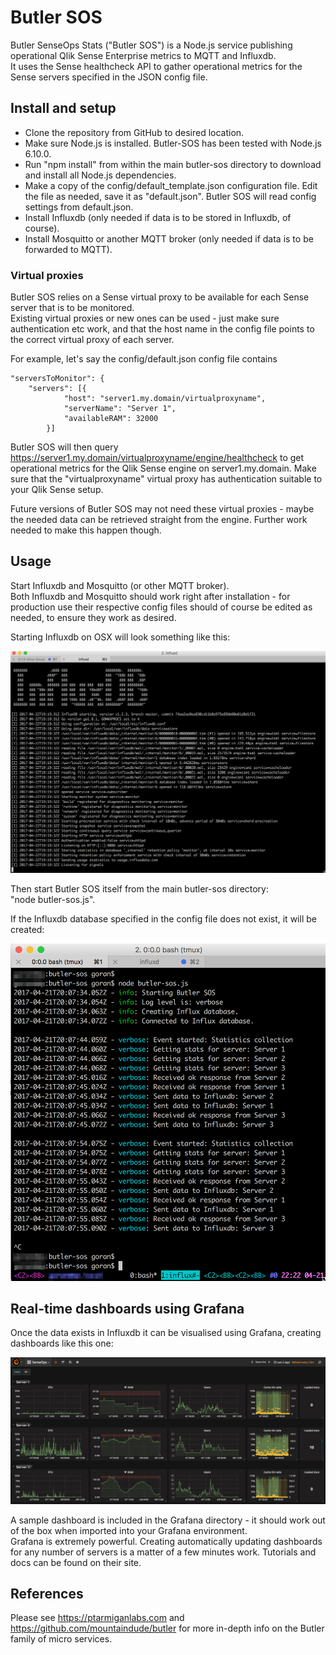 # Butler SOS
Butler SenseOps Stats ("Butler SOS") is a Node.js service publishing operational Qlik Sense Enterprise metrics to MQTT and Influxdb.  
It uses the Sense healthcheck API to gather operational metrics for the Sense servers specified in the JSON config file.


## Install and setup
* Clone the repository from GitHub to desired location.  
* Make sure Node.js is installed. Butler-SOS has been tested with Node.js 6.10.0. 
* Run "npm install" from within the main butler-sos directory to download and install all Node.js dependencies.
* Make a copy of the config/default_template.json configuration file. Edit the file as needed, save it as "default.json".
Butler SOS will read config settings from default.json.
* Install Influxdb (only needed if data is to be stored in Influxdb, of course).
* Install Mosquitto or another MQTT broker (only needed if data is to be forwarded to MQTT).

### Virtual proxies
Butler SOS relies on a Sense virtual proxy to be available for each Sense server that is to be monitored.  
Existing virtual proxies or new ones can be used - just make sure authentication etc work, and that the host name in the config file points to the correct virtual proxy of each server.
  
For example, let's say the config/default.json config file contains 

    "serversToMonitor": {
        "servers": [{
                "host": "server1.my.domain/virtualproxyname",
                "serverName": "Server 1",
                "availableRAM": 32000
            }]

Butler SOS will then query https://server1.my.domain/virtualproxyname/engine/healthcheck to get operational metrics for the Qlik Sense engine on server1.my.domain.
Make sure that the "virtualproxyname" virtual proxy has authentication suitable to your Qlik Sense setup.

Future versions of Butler SOS may not need these virtual proxies - maybe the needed data can be retrieved straight from the engine. Further work needed to make this happen though.


## Usage
Start Influxdb and Mosquitto (or other MQTT broker).   
Both Influxdb and Mosquitto should work right after installation - for production use their respective config files should of course be edited as needed, to ensure they work as desired.

Starting Influxdb on OSX will look something like this:

![Starting Influxdb](img/influxdb-1.png "Starting Influxdb")



Then start Butler SOS itself from the main butler-sos directory:  
"node butler-sos.js".  
  
If the Influxdb database specified in the config file does not exist, it will be created:

![Starting Butler SOS](img/butler-sos-1.png "Starting Butler SOS")


## Real-time dashboards using Grafana
Once the data exists in Influxdb it can be visualised using Grafana, creating dashboards like this one:

![Grafana dashboard](img/senseops-1.png "SenseOps dashboard using Grafana")
  
A sample dashboard is included in the Grafana directory - it should work out of the box when imported into your Grafana environment.  
Grafana is extremely powerful. Creating automatically updating dashboards for any number of servers is a matter of a few minutes work. Tutorials and docs can be found on their site.


## References
  
Please see https://ptarmiganlabs.com and https://github.com/mountaindude/butler for more in-depth info on the Butler family of micro services.
